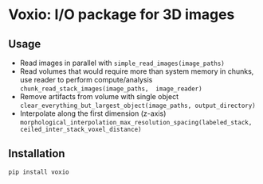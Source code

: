 # Voxio: I/O package for 3D images

## Usage
- Read images in parallel with `simple_read_images(image_paths)`
- Read volumes that would require more than system memory in chunks, use reader to perform compute/analysis `chunk_read_stack_images(image_paths,  image_reader)`
- Remove artifacts from volume with single object `clear_everything_but_largest_object(image_paths, output_directory)`
- Interpolate along the first dimension (z-axis) `morphological_interpolation_max_resolution_spacing(labeled_stack, ceiled_inter_stack_voxel_distance)`

## Installation
```shell
pip install voxio
```
